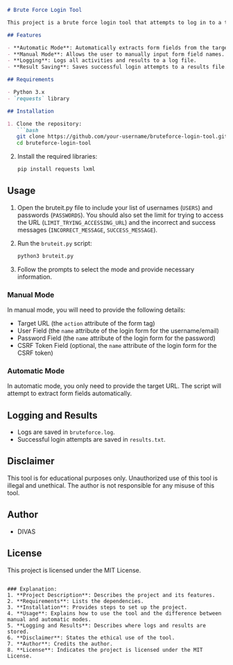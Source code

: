 ```markdown
# Brute Force Login Tool

This project is a brute force login tool that attempts to log in to a target website using a list of usernames and passwords. It has both automatic and manual modes to extract and use form fields for login attempts.

## Features

- **Automatic Mode**: Automatically extracts form fields from the target login page.
- **Manual Mode**: Allows the user to manually input form field names.
- **Logging**: Logs all activities and results to a log file.
- **Result Saving**: Saves successful login attempts to a results file.

## Requirements

- Python 3.x
- `requests` library

## Installation

1. Clone the repository:
   ```bash
   git clone https://github.com/your-username/bruteforce-login-tool.git
   cd bruteforce-login-tool
   ```

2. Install the required libraries:
   ```bash
   pip install requests lxml
   ```

## Usage

1. Open the bruteit.py file to include your list of usernames (`USERS`) and passwords (`PASSWORDS`). You should also set the limit for trying to access the URL (`LIMIT_TRYING_ACCESSING_URL`) and the incorrect and success messages (`INCORRECT_MESSAGE`, `SUCCESS_MESSAGE`).

2. Run the `bruteit.py` script:
   ```python
   python3 bruteit.py
   ```

3. Follow the prompts to select the mode and provide necessary information.

### Manual Mode

In manual mode, you will need to provide the following details:
- Target URL (the `action` attribute of the form tag)
- User Field (the `name` attribute of the login form for the username/email)
- Password Field (the `name` attribute of the login form for the password)
- CSRF Token Field (optional, the `name` attribute of the login form for the CSRF token)

### Automatic Mode

In automatic mode, you only need to provide the target URL. The script will attempt to extract form fields automatically.

## Logging and Results

- Logs are saved in `bruteforce.log`.
- Successful login attempts are saved in `results.txt`.

## Disclaimer

This tool is for educational purposes only. Unauthorized use of this tool is illegal and unethical. The author is not responsible for any misuse of this tool.

## Author

- DIVAS

## License

This project is licensed under the MIT License.
```

### Explanation:
1. **Project Description**: Describes the project and its features.
2. **Requirements**: Lists the dependencies.
3. **Installation**: Provides steps to set up the project.
4. **Usage**: Explains how to use the tool and the difference between manual and automatic modes.
5. **Logging and Results**: Describes where logs and results are stored.
6. **Disclaimer**: States the ethical use of the tool.
7. **Author**: Credits the author.
8. **License**: Indicates the project is licensed under the MIT License.

